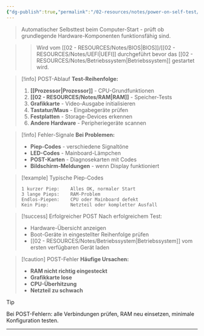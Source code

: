 ```yaml
---
{"dg-publish":true,"permalink":"/02-resources/notes/power-on-self-test/","tags":["hardware/firmware","diagnostik/test"],"noteIcon":"","updated":"2025-09-16T23:41:26.792+02:00"}
---
```



> Automatischer Selbsttest beim Computer-Start - prüft ob grundlegende Hardware-Komponenten funktionsfähig sind.

>> Wird vom [[02 - RESOURCES/Notes/BIOS\|BIOS]]/[[02 - RESOURCES/Notes/UEFI\|UEFI]] durchgeführt bevor das [[02 - RESOURCES/Notes/Betriebssystem\|Betriebssystem]] gestartet wird.

>[!info] POST-Ablauf
>**Test-Reihenfolge:**
>1. **[[Prozessor\|Prozessor]]** - CPU-Grundfunktionen
>2. **[[02 - RESOURCES/Notes/RAM\|RAM]]** - Speicher-Tests
>3. **Grafikkarte** - Video-Ausgabe initialisieren
>4. **Tastatur/Maus** - Eingabegeräte prüfen
>5. **Festplatten** - Storage-Devices erkennen
>6. **Andere Hardware** - Peripheriegeräte scannen

>[!info] Fehler-Signale
>**Bei Problemen:**
>- **Piep-Codes** - verschiedene Signaltöne
>- **LED-Codes** - Mainboard-Lämpchen
>- **POST-Karten** - Diagnosekarten mit Codes
>- **Bildschirm-Meldungen** - wenn Display funktioniert

>[!example] Typische Piep-Codes
>```
>1 kurzer Piep:    Alles OK, normaler Start
>3 lange Pieps:    RAM-Problem  
>Endlos-Piepen:    CPU oder Mainboard defekt
>Kein Piep:        Netzteil oder kompletter Ausfall
>```

>[!success] Erfolgreicher POST
>Nach erfolgreichem Test:
>- Hardware-Übersicht anzeigen
>- Boot-Geräte in eingestellter Reihenfolge prüfen
>- [[02 - RESOURCES/Notes/Betriebssystem\|Betriebssystem]] vom ersten verfügbaren Gerät laden

>[!caution] POST-Fehler
>**Häufige Ursachen:**
>- **RAM nicht richtig eingesteckt**
>- **Grafikkarte lose**
>- **CPU-Überhitzung**
>- **Netzteil zu schwach**

>[!tip] 
>Bei POST-Fehlern: alle Verbindungen prüfen, RAM neu einsetzen, minimale Konfiguration testen.

---